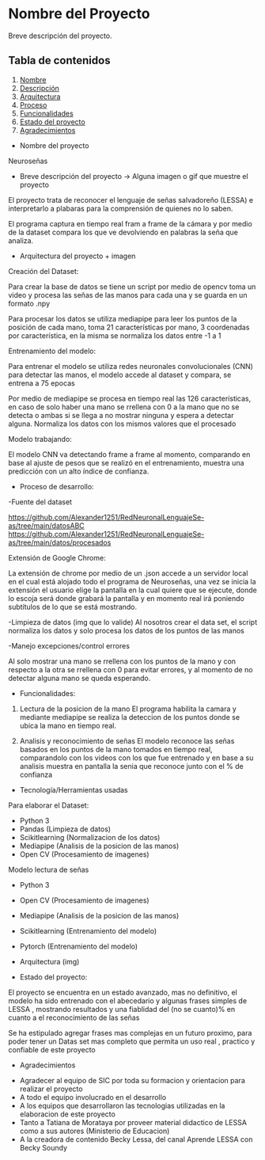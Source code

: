 # Nombre del Proyecto

Breve descripción del proyecto.

## Tabla de contenidos

1. [Nombre](#Nombre)
2. [Descripción](#descripción)
3. [Arquitectura](#Arquitectura)
4. [Proceso](#Proceso)
5. [Funcionalidades](#Funcionalidades)
6. [Estado del proyecto](#EstadoDelProyecto)
7. [Agradecimientos](#Agradecimientos)


* Nombre del proyecto

Neuroseñas

* Breve descripción del proyecto -> Alguna imagen o gif que muestre el proyecto

El proyecto trata de reconocer el lenguaje de señas salvadoreño (LESSA) e interpretarlo a plabaras para la comprensión de quienes no lo saben.

El programa captura en tiempo real fram a frame de la cámara y por medio de la dataset compara los que ve devolviendo en palabras la seña que analiza.

* Arquitectura del proyecto + imagen

Creación del Dataset:

Para crear la base de datos se tiene un script por medio de opencv toma un video y procesa las señas de las manos para cada una y se guarda en un formato .npy

Para procesar los datos se utiliza mediapipe para leer los puntos de la posición de cada mano, toma 21 características por mano, 3 coordenadas por característica, en la misma se normaliza los datos entre -1 a 1



Entrenamiento del modelo:

Para entrenar el modelo se utiliza redes neuronales convolucionales (CNN) para detectar las manos, el modelo accede al dataset y compara, se entrena a 75 epocas

Por medio de mediapipe se procesa en tiempo real las 126 características, en caso de solo haber una mano se rrellena con 0 a la mano que no se detecta o ambas si se llega a no mostrar ninguna y espera a detectar alguna. Normaliza los datos con los mismos valores que el procesado


Modelo trabajando:

El modelo CNN va detectando frame a frame al momento, comparando en base al ajuste de pesos que se realizó en el entrenamiento, muestra una predicción con un alto índice de confianza.

* Proceso de desarrollo:

-Fuente del dataset

https://github.com/Alexander1251/RedNeuronalLenguajeSe-as/tree/main/datosABC
https://github.com/Alexander1251/RedNeuronalLenguajeSe-as/tree/main/datos/procesados

Extensión de Google Chrome:

La extensión de chrome por medio de un .json accede a un servidor local en el cual está alojado todo el programa de Neuroseñas, una vez se inicia la extensión el usuario elige la pantalla
en la cual quiere que se ejecute, donde lo escoja será donde grabará la pantalla y en momento real irá poniendo subtítulos de lo que se está mostrando.



-Limpieza de datos (img que lo valide)
Al nosotros crear el data set, el script normaliza los datos y solo procesa los datos de los puntos de las manos

-Manejo excepciones/control errores

Al solo mostrar una mano se rrellena con los puntos de la mano y con respecto a la otra se rrellena con 0 para evitar errores, y al momento de no detectar alguna mano se queda esperando.


* Funcionalidades:

1. Lectura de la posicion de la mano
El programa habilita la camara y mediante mediapipe se realiza  la deteccion de los puntos donde se ubica la mano en tiempo real.

2. Analisis y reconocimiento de señas
El modelo reconoce las señas basados en los puntos de la mano tomados en tiempo real, comparandolo con los videos con los que fue entrenado y en base a su analisis muestra en pantalla la senia que reconoce junto con el % de confianza 

* Tecnología/Herramientas usadas 

Para elaborar el Dataset:
- Python 3 
- Pandas (Limpieza de datos)
- Scikitlearning (Normalizacion de los datos)
- Mediapipe (Analisis de la posicion de las manos)
- Open CV (Procesamiento de imagenes)

Modelo lectura de señas
- Python 3
- Open CV (Procesamiento de imagenes)
- Mediapipe (Analisis de la posicion de las manos)
- Scikitlearning (Entrenamiento del modelo)
- Pytorch (Entrenamiento del modelo)

- Arquitectura (img)

* Estado del proyecto:

El proyecto se encuentra en un estado avanzado, mas no definitivo,  el modelo ha sido entrenado con el abecedario y algunas frases
simples de LESSA , mostrando resultados y una fiablidad del (no se cuanto)% en cuanto a el reconocimiento de las señas

Se ha estipulado agregar frases mas complejas en un futuro proximo, para poder tener un Datas set mas completo que permita  un uso  real , practico y confiable de este proyecto

* Agradecimientos

- Agradecer al equipo de SIC por toda su formacion y orientacion para realizar el proyecto
- A todo el equipo involucrado en el desarrollo 
- A los equipos que desarrollaron las tecnologias utilizadas en la elaboracion de este proyecto
- Tanto a Tatiana de Morataya por proveer material didactico de LESSA como a sus autores (Ministerio de Educacion)
- A la creadora de contenido Becky Lessa, del canal Aprende LESSA con Becky Soundy

